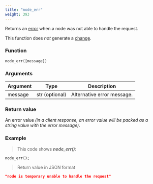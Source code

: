 ```yaml
---
title: "node_err"
weight: 393
---
```


Returns an [error](../../data-types/error) when a node was not able to handle the request.

This function does *not* generate a [change](../../overview/changes).

### Function

`node_err([message])`

### Arguments

Argument | Type | Description
-------- | ---- | -----------
message | str (optional) | Alternative error message.

### Return value

An error value *(in a client response, an error value will be packed as a string value with the error message)*.

### Example

> This code shows ***node_err()***:

```thingsdb,json_response
node_err();
```

> Return value in JSON format

```json
"node is temporary unable to handle the request"
```

